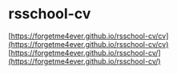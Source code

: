# rsschool-cv
[https://forgetme4ever.github.io/rsschool-cv/cv](https://forgetme4ever.github.io/rsschool-cv/cv)
[https://forgetme4ever.github.io/rsschool-cv/](https://forgetme4ever.github.io/rsschool-cv/)
